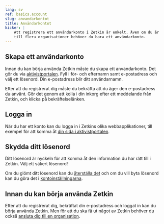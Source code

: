 ```yaml
---
lang: sv
ref: basics.account
slug: anvandarkontot
title: Användarkontot
kicker: |
    Att registrera ett användarkonto i Zetkin är enkelt. Även om du är ansluten
    till flera organisationer behöver du bara ett användarkonto.
---
```


## Skapa ett användarkonto
Innan du kan börja använda Zetkin måste du skapa ett användarkonto. Det gör du
via [aktivistportalen](https://www.zekt.in/register). Fyll i för- och efternamn
samt e-postadress och välj ett lösenord. Din e-postadress blir ditt
användarnamn.

Efter att du registrerat dig måste du bekräfta att du äger den e-postadress du
använt. Gör det genom att kolla i din inkorg efter ett meddelande från Zetkin,
och klicka på bekräftelselänken.

## Logga in
När du har ett konto kan du logga in i Zetkins olika webbapplikationer, till
exempel för att komma åt [din sida i aktivistportalen](/sv/for-aktivister/aktivistportalen).

## Skydda ditt lösenord
Ditt lösenord är nyckeln för att komma åt den information du har rätt till i
Zetkin. Välj ett säkert lösenord!

Om du glömt ditt lösenord kan du [återställa det](./glomt-losenord) och om du
vill byta lösenord kan du göra det i [kontoinställningarna](./hantera-konto).

## Innan du kan börja använda Zetkin
Efter att du registrerat dig, bekräftat din e-postadress och loggat in kan du
börja använda Zetkin. Men för att du ska få ut något av Zetkin behöver du också
[ansluta dig till en organisation](../organisationer/ansluta).
